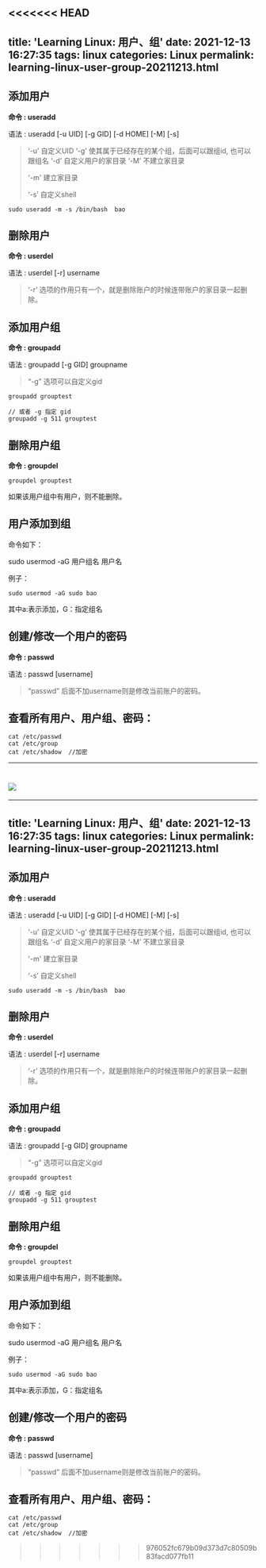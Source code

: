 <<<<<<< HEAD
---
title: 'Learning Linux: 用户、组'
date: 2021-12-13 16:27:35
tags: linux
categories: Linux
permalink: learning-linux-user-group-20211213.html
---

## 添加用户

**命令 : useradd**

语法 : useradd [-u UID] [-g GID] [-d HOME] [-M] [-s]

> ‘-u’ 自定义UID
> ‘-g’ 使其属于已经存在的某个组，后面可以跟组id, 也可以跟组名
> ‘-d’ 自定义用户的家目录
> ‘-M’ 不建立家目录
> 
> '-m' 建立家目录
> 
> ‘-s’ 自定义shell

```
sudo useradd -m -s /bin/bash  bao
```

## 删除用户

**命令 : userdel**

语法 : userdel [-r] username

> ‘-r’ 选项的作用只有一个，就是删除账户的时候连带账户的家目录一起删除。

## 添加用户组

**命令 : groupadd**

语法 : groupadd [-g GID] groupname

> “-g” 选项可以自定义gid

```shell
groupadd grouptest

// 或者 -g 指定 gid
groupadd -g 511 grouptest
```

## 删除用户组

**命令 : groupdel**

```shell
groupdel grouptest
```

如果该用户组中有用户，则不能删除。

## 用户添加到组

命令如下：

sudo usermod -aG 用户组名 用户名

例子：

```
sudo usermod -aG sudo bao
```

其中a:表示添加，G：指定组名

## 创建/修改一个用户的密码

**命令 : passwd**

语法 : passwd [username]

> “passwd” 后面不加username则是修改当前账户的密码。

## 查看所有用户、用户组、密码：

```shell
cat /etc/passwd
cat /etc/group
cat /etc/shadow  //加密
```

---

![](https://hefengbao.github.io/assets/images/eyeswap.jpg)
=======
---
title: 'Learning Linux: 用户、组'
date: 2021-12-13 16:27:35
tags: linux
categories: Linux
permalink: learning-linux-user-group-20211213.html
---

## 添加用户

**命令 : useradd**

语法 : useradd [-u UID] [-g GID] [-d HOME] [-M] [-s]

> ‘-u’ 自定义UID
> ‘-g’ 使其属于已经存在的某个组，后面可以跟组id, 也可以跟组名
> ‘-d’ 自定义用户的家目录
> ‘-M’ 不建立家目录
> 
> '-m' 建立家目录
> 
> ‘-s’ 自定义shell

```
sudo useradd -m -s /bin/bash  bao
```

## 删除用户

**命令 : userdel**

语法 : userdel [-r] username

> ‘-r’ 选项的作用只有一个，就是删除账户的时候连带账户的家目录一起删除。

## 添加用户组

**命令 : groupadd**

语法 : groupadd [-g GID] groupname

> “-g” 选项可以自定义gid

```shell
groupadd grouptest

// 或者 -g 指定 gid
groupadd -g 511 grouptest
```

## 删除用户组

**命令 : groupdel**

```shell
groupdel grouptest
```

如果该用户组中有用户，则不能删除。

## 用户添加到组

命令如下：

sudo usermod -aG 用户组名 用户名

例子：

```
sudo usermod -aG sudo bao
```

其中a:表示添加，G：指定组名

## 创建/修改一个用户的密码

**命令 : passwd**

语法 : passwd [username]

> “passwd” 后面不加username则是修改当前账户的密码。

## 查看所有用户、用户组、密码：

```shell
cat /etc/passwd
cat /etc/group
cat /etc/shadow  //加密
```


>>>>>>> 976052fc679b09d373d7c80509b83facd077fb11
